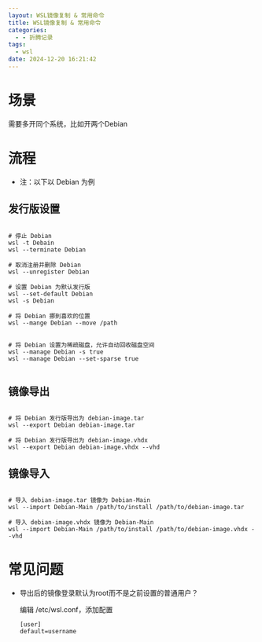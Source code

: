 ```yaml
---
layout: WSL镜像复制 & 常用命令
title: WSL镜像复制 & 常用命令
categories:
  - - 折腾记录
tags: 
  - wsl
date: 2024-12-20 16:21:42
---
```


# 场景

需要多开同个系统，比如开两个Debian

# 流程

- 注：以下以 Debian 为例

## 发行版设置

```shell

# 停止 Debian
wsl -t Debain
wsl --terminate Debian

# 取消注册并删除 Debian
wsl --unregister Debian

# 设置 Debian 为默认发行版
wsl --set-default Debian
wsl -s Debian

# 将 Debian 挪到喜欢的位置
wsl --mange Debian --move /path


# 将 Debian 设置为稀疏磁盘，允许自动回收磁盘空间
wsl --manage Debian -s true
wsl --manage Debian --set-sparse true


```

## 镜像导出

```shell

# 将 Debian 发行版导出为 debian-image.tar
wsl --export Debian debian-image.tar 

# 将 Debian 发行版导出为 debian-image.vhdx
wsl --export Debian debian-image.vhdx --vhd

```

## 镜像导入

```shell

# 导入 debian-image.tar 镜像为 Debian-Main
wsl --import Debian-Main /path/to/install /path/to/debian-image.tar

# 导入 debian-image.vhdx 镜像为 Debian-Main
wsl --import Debian-Main /path/to/install /path/to/debian-image.vhdx --vhd

```

# 常见问题

- 导出后的镜像登录默认为root而不是之前设置的普通用户？

  编辑 /etc/wsl.conf，添加配置

  ```shell
  [user]
  default=username
  ```
